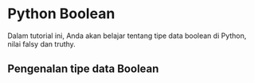 # Python Boolean

Dalam tutorial ini, Anda akan belajar tentang tipe data boolean di Python, nilai falsy dan truthy.

## Pengenalan tipe data Boolean
